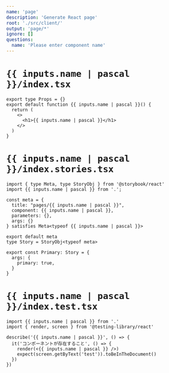 ```yaml
---
name: 'page'
description: 'Generate React page'
root: './src/client/'
output: 'page/*'
ignore: []
questions:
  name: 'Please enter component name'
---
```


# `{{ inputs.name | pascal }}/index.tsx`

```tsx
export type Props = {}
export default function {{ inputs.name | pascal }}() {
  return (
    <>
      <h1>{{ inputs.name | pascal }}</h1>
    </>
  )
}
```

# `{{ inputs.name | pascal }}/index.stories.tsx`

```tsx
import { type Meta, type StoryObj } from '@storybook/react'
import {{ inputs.name | pascal }} from '.';

const meta = {
  title: "pages/{{ inputs.name | pascal }}",
  component: {{ inputs.name | pascal }},
  parameters: {},
  args: {}
} satisfies Meta<typeof {{ inputs.name | pascal }}>

export default meta
type Story = StoryObj<typeof meta>

export const Primary: Story = {
  args: {
    primary: true,
  }
}
```

# `{{ inputs.name | pascal }}/index.test.tsx`

```tsx
import {{ inputs.name | pascal }} from '.'
import { render, screen } from '@testing-library/react'

describe('{{ inputs.name | pascal }}', () => {
  it('コンポーネントが存在すること', () => {
    render(<{{ inputs.name | pascal }} />)
    expect(screen.getByText('test')).toBeInTheDocument()
  })
})
```
